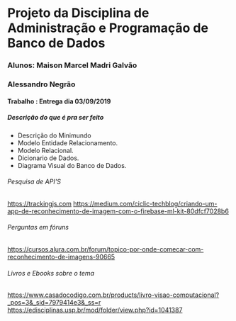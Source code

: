# Projeto da Disciplina de Administração e Programação de Banco de Dados

### Alunos: Maison Marcel Madri Galvão
### Alessandro Negrão

#### Trabalho : Entrega dia 03/09/2019

##### Descrição do que é pra ser feito
* Descrição do Minimundo
* Modelo Entidade Relacionamento.
* Modelo Relacional.
* Dicionario de Dados.
* Diagrama Visual do Banco de Dados.

###### Pesquisa de API'S

https://trackingjs.com 
https://medium.com/ciclic-techblog/criando-um-app-de-reconhecimento-de-imagem-com-o-firebase-ml-kit-80dfcf7028b6

###### Perguntas em fóruns
https://cursos.alura.com.br/forum/topico-por-onde-comecar-com-reconhecimento-de-imagens-90665

###### Livros e Ebooks sobre o tema
https://www.casadocodigo.com.br/products/livro-visao-computacional?_pos=3&_sid=7979414e3&_ss=r
https://edisciplinas.usp.br/mod/folder/view.php?id=1041387

